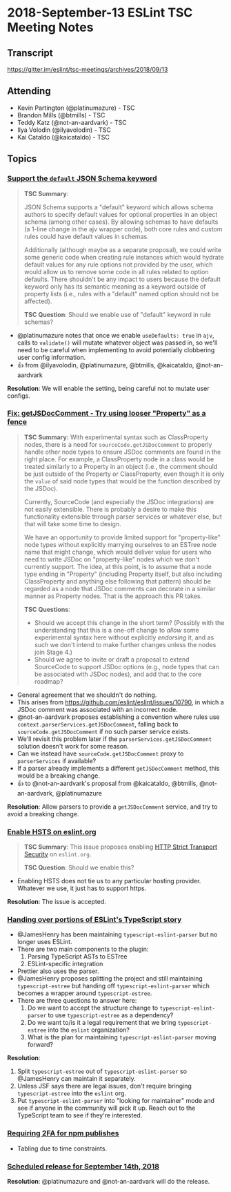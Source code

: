 # 2018-September-13 ESLint TSC Meeting Notes

## Transcript

https://gitter.im/eslint/tsc-meetings/archives/2018/09/13

## Attending

* Kevin Partington (@platinumazure) - TSC
* Brandon Mills (@btmills) - TSC
* Teddy Katz (@not-an-aardvark) - TSC
* Ilya Volodin (@ilyavolodin) - TSC
* Kai Cataldo (@kaicataldo) - TSC

## Topics

### [Support the `default` JSON Schema keyword](https://github.com/eslint/eslint/issues/9929)

> **TSC Summary**:
>
> JSON Schema supports a "default" keyword which allows schema authors to specify default values for optional properties in an object schema (among other cases). By allowing schemas to have defaults (a 1-line change in the ajv wrapper code), both core rules and custom rules could have default values in schemas.
>
> Additionally (although maybe as a separate proposal), we could write some generic code when creating rule instances which would hydrate default values for any rule options not provided by the user, which would allow us to remove some code in all rules related to option defaults. There shouldn't be any impact to users because the default keyword only has its semantic meaning as a keyword outside of property lists (i.e., rules with a "default" named option should not be affected).
>
> **TSC Question**: Should we enable use of "default" keyword in rule schemas?

* @platinumazure notes that once we enable `useDefaults: true` in `ajv`, calls to `validate()` will mutate whatever object was passed in, so we'll need to be careful when implementing to avoid potentially clobbering user config information.
* :+1: from @ilyavolodin, @platinumazure, @btmills, @kaicataldo, @not-an-aardvark

**Resolution**: We will enable the setting, being careful not to mutate user configs.

### [Fix: getJSDocComment - Try using looser "Property" as a fence](https://github.com/eslint/eslint/pull/10792)

> **TSC Summary:** With experimental syntax such as ClassProperty nodes, there is a need for `sourceCode.getJSDocComment` to properly handle other node types to ensure JSDoc comments are found in the right place. For example, a ClassProperty node in a class would be treated similarly to a Property in an object (i.e., the comment should be just outside of the Property or ClassProperty, even though it is only the `value` of said node types that would be the function described by the JSDoc).
>
> Currently, SourceCode (and especially the JSDoc integrations) are not easily extensible. There is probably a desire to make this functionality extensible through parser services or whatever else, but that will take some time to design.
>
> We have an opportunity to provide limited support for "property-like" node types without explicitly marrying ourselves to an ESTree node name that might change, which would deliver value for users who need to write JSDoc on "property-like" nodes which we don't currently support. The idea, at this point, is to assume that a node type ending in "Property" (including Property itself, but also including ClassProperty and anything else following that pattern) should be regarded as a node that JSDoc comments can decorate in a similar manner as Property nodes. That is the approach this PR takes.
>
> **TSC Questions**:
>
> * Should we accept this change in the short term? (Possibly with the understanding that this is a one-off change to *allow* some experimental syntax here without explicitly *endorsing* it, and as such we don't intend to make further changes unless the nodes join Stage 4.)
> * Should we agree to invite or draft a proposal to extend SourceCode to support JSDoc options (e.g., node types that can be associated with JSDoc nodes), and add that to the core roadmap?

* General agreement that we shouldn't do nothing.
* This arises from https://github.com/eslint/eslint/issues/10790, in which a JSDoc comment was associated with an incorrect node.
* @not-an-aardvark proposes establishing a convention where rules use `context.parserServices.getJSDocComment`, falling back to `sourceCode.getJSDocComment` if no such parser service exists.
* We'll revisit this problem later if the `parserServices.getJSDocComment` solution doesn't work for some reason.
* Can we instead have `sourceCode.getJSDocComment` proxy to `parserServices` if available?
* If a parser already implements a different `getJSDocComment` method, this would be a breaking change.
* :+1: to @not-an-aardvark's proposal from @kaicataldo, @btmills, @not-an-aardvark, @platinumazure

**Resolution**: Allow parsers to provide a `getJSDocComment` service, and try to avoid a breaking change.

### [Enable HSTS on eslint.org](https://github.com/eslint/eslint.github.io/issues/503)

> **TSC Summary**: This issue proposes enabling [HTTP Strict Transport Security](https://en.wikipedia.org/wiki/HTTP_Strict_Transport_Security) on `eslint.org`.
>
> **TSC Question**: Should we enable this?

* Enabling HSTS does not tie us to any particular hosting provider. Whatever we use, it just has to support https.

**Resolution**: The issue is accepted.

### [Handing over portions of ESLint's TypeScript story](https://github.com/eslint/tsc-meetings/issues/99#issuecomment-420775860)

* @JamesHenry has been maintaining `typescript-eslint-parser` but no longer uses ESLint.
* There are two main components to the plugin:
  1. Parsing TypeScript ASTs to ESTree
  1. ESLint-specific integration
* Prettier also uses the parser.
* @JamesHenry proposes splitting the project and still maintaining `typescript-estree` but handing off `typescript-eslint-parser` which becomes a wrapper around `typescript-estree`.
* There are three questions to answer here:
  1. Do we want to accept the structure change to `typescript-eslint-parser` to use `typescript-estree` as a dependency?
  1. Do we want to/is it a legal requirement that we bring `typescript-estree` into the `eslint` organization?
  1. What is the plan for maintaining `typescript-eslint-parser` moving forward?

**Resolution**:

1. Split `typescript-estree` out of `typescript-eslint-parser` so @JamesHenry can maintain it separately.
1. Unless JSF says there are legal issues, don't require bringing `typescript-estree` into the `eslint` org.
1. Put `typescript-eslint-parser` into "looking for maintainer" mode and see if anyone in the community will pick it up. Reach out to the TypeScript team to see if they're interested.

### [Requiring 2FA for npm publishes](https://github.com/eslint/eslint/issues/10631)

* Tabling due to time constraints.

### [Scheduled release for September 14th, 2018](https://github.com/eslint/eslint/issues/10832)

**Resolution**: @platinumazure and @not-an-aardvark will do the release.
